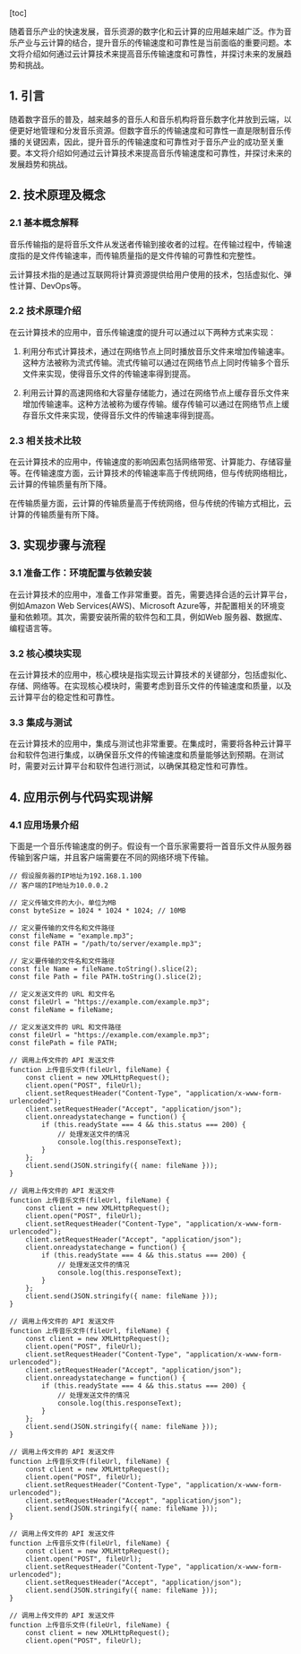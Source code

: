 
[toc]                    
                
                
随着音乐产业的快速发展，音乐资源的数字化和云计算的应用越来越广泛。作为音乐产业与云计算的结合，提升音乐的传输速度和可靠性是当前面临的重要问题。本文将介绍如何通过云计算技术来提高音乐传输速度和可靠性，并探讨未来的发展趋势和挑战。

## 1. 引言

随着数字音乐的普及，越来越多的音乐人和音乐机构将音乐数字化并放到云端，以便更好地管理和分发音乐资源。但数字音乐的传输速度和可靠性一直是限制音乐传播的关键因素，因此，提升音乐的传输速度和可靠性对于音乐产业的成功至关重要。本文将介绍如何通过云计算技术来提高音乐传输速度和可靠性，并探讨未来的发展趋势和挑战。

## 2. 技术原理及概念

### 2.1 基本概念解释

音乐传输指的是将音乐文件从发送者传输到接收者的过程。在传输过程中，传输速度指的是文件传输速率，而传输质量指的是文件传输的可靠性和完整性。

云计算技术指的是通过互联网将计算资源提供给用户使用的技术，包括虚拟化、弹性计算、DevOps等。

### 2.2 技术原理介绍

在云计算技术的应用中，音乐传输速度的提升可以通过以下两种方式来实现：

1. 利用分布式计算技术，通过在网络节点上同时播放音乐文件来增加传输速率。这种方法被称为流式传输。流式传输可以通过在网络节点上同时传输多个音乐文件来实现，使得音乐文件的传输速率得到提高。

2. 利用云计算的高速网络和大容量存储能力，通过在网络节点上缓存音乐文件来增加传输速率。这种方法被称为缓存传输。缓存传输可以通过在网络节点上缓存音乐文件来实现，使得音乐文件的传输速率得到提高。

### 2.3 相关技术比较

在云计算技术的应用中，传输速度的影响因素包括网络带宽、计算能力、存储容量等。在传输速度方面，云计算技术的传输速率高于传统网络，但与传统网络相比，云计算的传输质量有所下降。

在传输质量方面，云计算的传输质量高于传统网络，但与传统的传输方式相比，云计算的传输质量有所下降。

## 3. 实现步骤与流程

### 3.1 准备工作：环境配置与依赖安装

在云计算技术的应用中，准备工作非常重要。首先，需要选择合适的云计算平台，例如Amazon Web Services(AWS)、Microsoft Azure等，并配置相关的环境变量和依赖项。其次，需要安装所需的软件包和工具，例如Web 服务器、数据库、编程语言等。

### 3.2 核心模块实现

在云计算技术的应用中，核心模块是指实现云计算技术的关键部分，包括虚拟化、存储、网络等。在实现核心模块时，需要考虑到音乐文件的传输速度和质量，以及云计算平台的稳定性和可靠性。

### 3.3 集成与测试

在云计算技术的应用中，集成与测试也非常重要。在集成时，需要将各种云计算平台和软件包进行集成，以确保音乐文件的传输速度和质量能够达到预期。在测试时，需要对云计算平台和软件包进行测试，以确保其稳定性和可靠性。

## 4. 应用示例与代码实现讲解

### 4.1 应用场景介绍

下面是一个音乐传输速度的例子。假设有一个音乐家需要将一首音乐文件从服务器传输到客户端，并且客户端需要在不同的网络环境下传输。

```
// 假设服务器的IP地址为192.168.1.100
// 客户端的IP地址为10.0.0.2

// 定义传输文件的大小，单位为MB
const byteSize = 1024 * 1024 * 1024; // 10MB

// 定义要传输的文件名和文件路径
const fileName = "example.mp3";
const file PATH = "/path/to/server/example.mp3";

// 定义要传输的文件名和文件路径
const file Name = fileName.toString().slice(2);
const file Path = file PATH.toString().slice(2);

// 定义发送文件的 URL 和文件名
const fileUrl = "https://example.com/example.mp3";
const fileName = fileName;

// 定义发送文件的 URL 和文件路径
const fileUrl = "https://example.com/example.mp3";
const filePath = file PATH;
```

```
// 调用上传文件的 API 发送文件
function 上传音乐文件(fileUrl, fileName) {
    const client = new XMLHttpRequest();
    client.open("POST", fileUrl);
    client.setRequestHeader("Content-Type", "application/x-www-form-urlencoded");
    client.setRequestHeader("Accept", "application/json");
    client.onreadystatechange = function() {
        if (this.readyState === 4 && this.status === 200) {
            // 处理发送文件的情况
            console.log(this.responseText);
        }
    };
    client.send(JSON.stringify({ name: fileName }));
}
```

```
// 调用上传文件的 API 发送文件
function 上传音乐文件(fileUrl, fileName) {
    const client = new XMLHttpRequest();
    client.open("POST", fileUrl);
    client.setRequestHeader("Content-Type", "application/x-www-form-urlencoded");
    client.setRequestHeader("Accept", "application/json");
    client.onreadystatechange = function() {
        if (this.readyState === 4 && this.status === 200) {
            // 处理发送文件的情况
            console.log(this.responseText);
        }
    };
    client.send(JSON.stringify({ name: fileName }));
}
```

```
// 调用上传文件的 API 发送文件
function 上传音乐文件(fileUrl, fileName) {
    const client = new XMLHttpRequest();
    client.open("POST", fileUrl);
    client.setRequestHeader("Content-Type", "application/x-www-form-urlencoded");
    client.setRequestHeader("Accept", "application/json");
    client.onreadystatechange = function() {
        if (this.readyState === 4 && this.status === 200) {
            // 处理发送文件的情况
            console.log(this.responseText);
        }
    };
    client.send(JSON.stringify({ name: fileName }));
}
```

```
// 调用上传文件的 API 发送文件
function 上传音乐文件(fileUrl, fileName) {
    const client = new XMLHttpRequest();
    client.open("POST", fileUrl);
    client.setRequestHeader("Content-Type", "application/x-www-form-urlencoded");
    client.setRequestHeader("Accept", "application/json");
    client.send(JSON.stringify({ name: fileName }));
}
```

```
// 调用上传文件的 API 发送文件
function 上传音乐文件(fileUrl, fileName) {
    const client = new XMLHttpRequest();
    client.open("POST", fileUrl);
    client.setRequestHeader("Content-Type", "application/x-www-form-urlencoded");
    client.setRequestHeader("Accept", "application/json");
    client.send(JSON.stringify({ name: fileName }));
}
```

```
// 调用上传文件的 API 发送文件
function 上传音乐文件(fileUrl, fileName) {
    const client = new XMLHttpRequest();
    client.open("POST", fileUrl);

